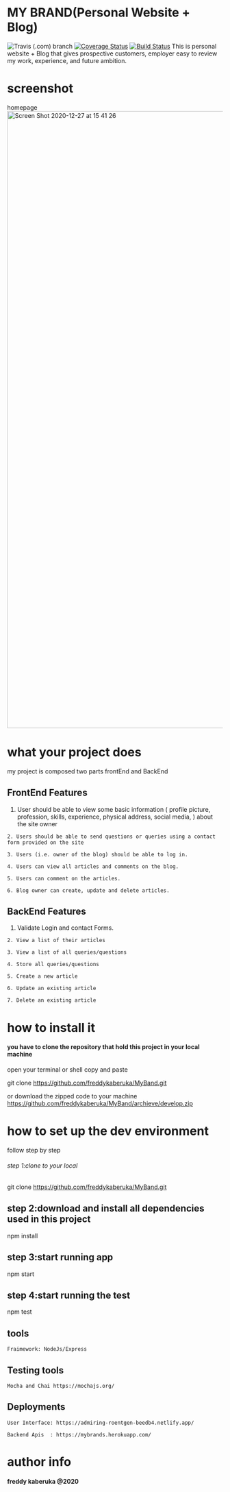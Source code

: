 
# MY BRAND(Personal Website + Blog)
![Travis (.com) branch](https://img.shields.io/travis/com/freddykaberuka/MyBand/ch-travis)  [![Coverage Status](https://coveralls.io/repos/github/freddykaberuka/MyBand/badge.svg?branch=ch-travis)](https://coveralls.io/github/freddykaberuka/MyBand?branch=ch-travis) 
[![Build Status](https://travis-ci.com/freddykaberuka/MyBand.svg?branch=develop)](https://travis-ci.com/freddykaberuka/MyBand)
This is personal website + Blog that gives prospective customers, employer easy to review my work, experience, and future ambition.
# screenshot
homepage
<img width="1440" alt="Screen Shot 2020-12-27 at 15 41 26" src="https://user-images.githubusercontent.com/26603127/103173748-b590e200-4865-11eb-85ad-517fd03184d3.png">


# what your project does

my project is composed two parts frontEnd and BackEnd 

## FrontEnd Features

  1. User should be able to view some basic information ( profile picture, profession, skills, experience, physical address, social media, ) about the site owner
  
	2. Users should be able to send questions or queries using a contact form provided on the site
  
	3. Users (i.e. owner of the blog) should be able to log in.
  
	4. Users can view all articles and comments on the blog.
  
	5. Users can comment on the articles.
  
	6. Blog owner can create, update and delete articles.
	
## BackEnd Features

  1. Validate Login and contact Forms.
	
	2. View a list of their articles
	
	3. View a list of all queries/questions
	
	4. Store all queries/questions
	
	5. Create a new article
	
	6. Update an existing article
	
	7. Delete an existing article

# how to install it
#### you have to clone the repository that hold this project in your local machine

open your terminal or shell copy and paste 

git clone https://github.com/freddykaberuka/MyBand.git

or download the zipped code to your machine https://github.com/freddykaberuka/MyBand/archieve/develop.zip

# how to set up the dev environment

follow step by step
###### step 1:clone to your local

git clone https://github.com/freddykaberuka/MyBand.git


## step 2:download and install all dependencies used in this project

 npm install

## step 3:start running app

 npm start

## step 4:start running the test

 npm test

## tools

	Fraimework: NodeJs/Express

## Testing tools

	Mocha and Chai https://mochajs.org/
	

## Deployments
	
	User Interface: https://admiring-roentgen-beedb4.netlify.app/
	
	Backend Apis  : https://mybrands.herokuapp.com/
	
	
# author info

#### freddy kaberuka    @2020
